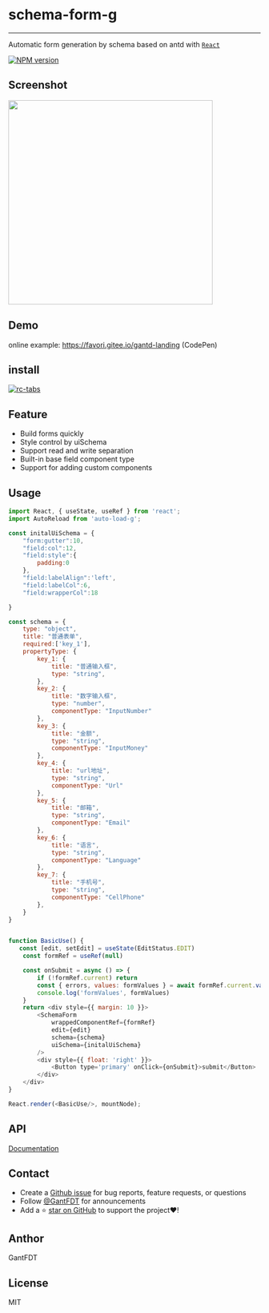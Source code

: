 # schema-form-g

---
Automatic form generation by schema based on antd with [`React`](https://facebook.github.io/react/)

[![NPM version][npm-image]][npm-url]

[npm-image]: https://img.shields.io/npm/v/schema-form-g.svg
[npm-url]: https://www.npmjs.com/package/schema-form-g

## Screenshot

<img src='https://zos.alipayobjects.com/rmsportal/JwLASrsOYJuFRIt.png' width='408'>

## Demo

online example: https://favori.gitee.io/gantd-landing (CodePen)

## install

[![rc-tabs](https://nodei.co/npm/schema-form-g.png)](https://npmjs.org/package/schema-form-g)

## Feature

- Build forms quickly
- Style control by uiSchema
- Support read and write separation
- Built-in base field component type
- Support for adding custom components 

## Usage

```js
import React, { useState, useRef } from 'react';
import AutoReload from 'auto-load-g';

const initalUiSchema = {
    "form:gutter":10,
    "field:col":12,
    "field:style":{
        padding:0
    },
    "field:labelAlign":'left',
    "field:labelCol":6,
    "field:wrapperCol":18

}

const schema = {
    type: "object",
    title: "普通表单",
    required:['key_1'],
    propertyType: {
        key_1: {
            title: "普通输入框",
            type: "string",
        },
        key_2: {
            title: "数字输入框",
            type: "number",
            componentType: "InputNumber"
        },
        key_3: {
            title: "金额",
            type: "string",
            componentType: "InputMoney"
        },
        key_4: {
            title: "url地址",
            type: "string",
            componentType: "Url"
        },
        key_5: {
            title: "邮箱",
            type: "string",
            componentType: "Email"
        },
        key_6: {
            title: "语言",
            type: "string",
            componentType: "Language"
        },
        key_7: {
            title: "手机号",
            type: "string",
            componentType: "CellPhone"
        },
    }
}


function BasicUse() {
   const [edit, setEdit] = useState(EditStatus.EDIT)
    const formRef = useRef(null)

    const onSubmit = async () => {
        if (!formRef.current) return
        const { errors, values: formValues } = await formRef.current.validateForm()
        console.log('formValues', formValues)
    }
    return <div style={{ margin: 10 }}>
        <SchemaForm
            wrappedComponentRef={formRef}
            edit={edit}
            schema={schema}
            uiSchema={initalUiSchema}
        />
        <div style={{ float: 'right' }}>
            <Button type='primary' onClick={onSubmit}>submit</Button>
        </div>
    </div>
}

React.render(<BasicUse/>, mountNode);
```

## API

[Documentation](https://jhildenbiddle.github.io/css-vars-ponyfill)

## Contact

- Create a [Github issue](https://github.com/jhildenbiddle/css-vars-ponyfill/issues) for bug reports, feature requests, or questions
- Follow [@GantFDT](https://twitter.com/jhildenbiddle) for announcements
- Add a ⭐️ [star on GitHub](https://github.com/jhildenbiddle/css-vars-ponyfill) to support the project❤️!

## Anthor 

GantFDT

## License

MIT